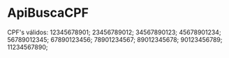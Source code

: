 # ApiBuscaCPF

CPF's válidos:
12345678901;
23456789012;
34567890123;
45678901234;
56789012345;
67890123456;
78901234567;
89012345678;
90123456789;
11234567890;
